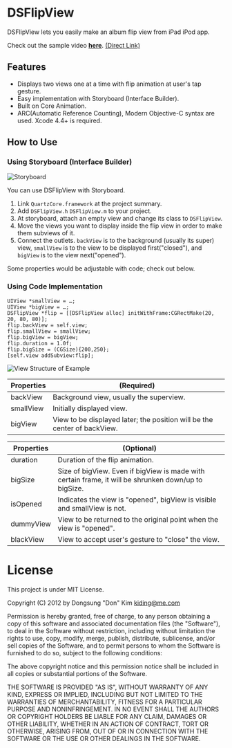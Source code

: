 # DSFlipView

DSFlipView lets you easily make an album flip view from iPad iPod app. 

Check out the sample video <a href="http://kiding.github.com/DSFlipView/">**here**</a>. <a href="https://raw.github.com/kiding/DSFlipView/gh-pages/example.mov">(Direct Link)</a>

## Features

* Displays two views one at a time with flip animation at user's tap gesture.
* Easy implementation with Storyboard (Interface Builder).
* Built on Core Animation.
* ARC(Automatic Reference Counting), Modern Objective-C syntax are used. Xcode 4.4+ is required.

## How to Use

### Using Storyboard (Interface Builder)

![Storyboard](https://raw.github.com/kiding/DSFlipView/gh-pages/storyboard.png)

You can use DSFlipView with Storyboard. 

1. Link `QuartzCore.framework` at the project summary.
2. Add `DSFlipView.h` `DSFlipView.m` to your project.
3. At storyboard, attach an empty view and change its class to `DSFlipView`.
4. Move the views you want to display inside the flip view in order to make them subviews of it.
5. Connect the outlets. `backView` is to the background (usually its super) view, `smallView` is to the view to be displayed first("closed"), and  `bigView` is to the view next("opened").

Some properties would be adjustable with code; check out below.

### Using Code Implementation

```
UIView *smallView = …;
UIView *bigView = …;
DSFlipView *flip = [[DSFlipView alloc] initWithFrame:CGRectMake(20, 20, 80, 80)];
flip.backView = self.view;
flip.smallView = smallView;
flip.bigView = bigView;
flip.duration = 1.0f;
flip.bigSize = (CGSize){200,250};
[self.view addSubview:flip];
```

<img src="https://raw.github.com/kiding/DSFlipView/gh-pages/structure.png" alt="View Structure of Example">


| Properties | (Required)						                                                         |
| ---------- | ------------------------------------------------------------------------ |
| backView   | Background view, usually the superview.                                  |
| smallView  | Initially displayed view.                                                |
| bigView    | View to be displayed later; the position will be the center of backView. |

| Properties | (Optional)                                                                                           |
| ---------- | ---------------------------------------------------------------------------------------------------- |
| duration   | Duration of the flip animation.                                                                      |
| bigSize    | Size of bigView. Even if bigView is made with certain frame, it will be shrunken down/up to bigSize. |
| isOpened   | Indicates the view is "opened", bigView is visible and smallView is not.                             |
| dummyView  | View to be returned to the original point when the view is "opened".                                 |
| blackView  | View to accept user's gesture to "close" the view.                                                   |


# License

This project is under MIT License.

Copyright (C) 2012 by Dongsung "Don" Kim kiding@me.com
 
 Permission is hereby granted, free of charge, to any person obtaining a copy
 of this software and associated documentation files (the "Software"), to deal
 in the Software without restriction, including without limitation the rights
 to use, copy, modify, merge, publish, distribute, sublicense, and/or sell
 copies of the Software, and to permit persons to whom the Software is
 furnished to do so, subject to the following conditions:
 
 The above copyright notice and this permission notice shall be included in
 all copies or substantial portions of the Software.
 
 THE SOFTWARE IS PROVIDED "AS IS", WITHOUT WARRANTY OF ANY KIND, EXPRESS OR
 IMPLIED, INCLUDING BUT NOT LIMITED TO THE WARRANTIES OF MERCHANTABILITY,
 FITNESS FOR A PARTICULAR PURPOSE AND NONINFRINGEMENT. IN NO EVENT SHALL THE
 AUTHORS OR COPYRIGHT HOLDERS BE LIABLE FOR ANY CLAIM, DAMAGES OR OTHER
 LIABILITY, WHETHER IN AN ACTION OF CONTRACT, TORT OR OTHERWISE, ARISING FROM,
 OUT OF OR IN CONNECTION WITH THE SOFTWARE OR THE USE OR OTHER DEALINGS IN
 THE SOFTWARE.
